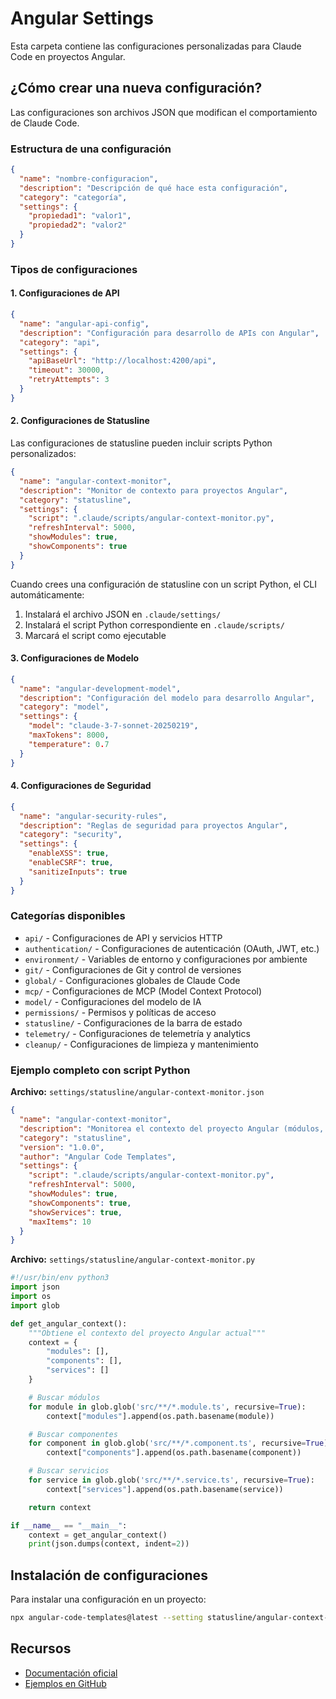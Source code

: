 # Angular Settings

Esta carpeta contiene las configuraciones personalizadas para Claude Code en proyectos Angular.

## ¿Cómo crear una nueva configuración?

Las configuraciones son archivos JSON que modifican el comportamiento de Claude Code.

### Estructura de una configuración

```json
{
  "name": "nombre-configuracion",
  "description": "Descripción de qué hace esta configuración",
  "category": "categoría",
  "settings": {
    "propiedad1": "valor1",
    "propiedad2": "valor2"
  }
}
```

### Tipos de configuraciones

#### 1. Configuraciones de API

```json
{
  "name": "angular-api-config",
  "description": "Configuración para desarrollo de APIs con Angular",
  "category": "api",
  "settings": {
    "apiBaseUrl": "http://localhost:4200/api",
    "timeout": 30000,
    "retryAttempts": 3
  }
}
```

#### 2. Configuraciones de Statusline

Las configuraciones de statusline pueden incluir scripts Python personalizados:

```json
{
  "name": "angular-context-monitor",
  "description": "Monitor de contexto para proyectos Angular",
  "category": "statusline",
  "settings": {
    "script": ".claude/scripts/angular-context-monitor.py",
    "refreshInterval": 5000,
    "showModules": true,
    "showComponents": true
  }
}
```

Cuando crees una configuración de statusline con un script Python, el CLI automáticamente:
1. Instalará el archivo JSON en `.claude/settings/`
2. Instalará el script Python correspondiente en `.claude/scripts/`
3. Marcará el script como ejecutable

#### 3. Configuraciones de Modelo

```json
{
  "name": "angular-development-model",
  "description": "Configuración del modelo para desarrollo Angular",
  "category": "model",
  "settings": {
    "model": "claude-3-7-sonnet-20250219",
    "maxTokens": 8000,
    "temperature": 0.7
  }
}
```

#### 4. Configuraciones de Seguridad

```json
{
  "name": "angular-security-rules",
  "description": "Reglas de seguridad para proyectos Angular",
  "category": "security",
  "settings": {
    "enableXSS": true,
    "enableCSRF": true,
    "sanitizeInputs": true
  }
}
```

### Categorías disponibles

- `api/` - Configuraciones de API y servicios HTTP
- `authentication/` - Configuraciones de autenticación (OAuth, JWT, etc.)
- `environment/` - Variables de entorno y configuraciones por ambiente
- `git/` - Configuraciones de Git y control de versiones
- `global/` - Configuraciones globales de Claude Code
- `mcp/` - Configuraciones de MCP (Model Context Protocol)
- `model/` - Configuraciones del modelo de IA
- `permissions/` - Permisos y políticas de acceso
- `statusline/` - Configuraciones de la barra de estado
- `telemetry/` - Configuraciones de telemetría y analytics
- `cleanup/` - Configuraciones de limpieza y mantenimiento

### Ejemplo completo con script Python

**Archivo:** `settings/statusline/angular-context-monitor.json`

```json
{
  "name": "angular-context-monitor",
  "description": "Monitorea el contexto del proyecto Angular (módulos, componentes, servicios)",
  "category": "statusline",
  "version": "1.0.0",
  "author": "Angular Code Templates",
  "settings": {
    "script": ".claude/scripts/angular-context-monitor.py",
    "refreshInterval": 5000,
    "showModules": true,
    "showComponents": true,
    "showServices": true,
    "maxItems": 10
  }
}
```

**Archivo:** `settings/statusline/angular-context-monitor.py`

```python
#!/usr/bin/env python3
import json
import os
import glob

def get_angular_context():
    """Obtiene el contexto del proyecto Angular actual"""
    context = {
        "modules": [],
        "components": [],
        "services": []
    }

    # Buscar módulos
    for module in glob.glob('src/**/*.module.ts', recursive=True):
        context["modules"].append(os.path.basename(module))

    # Buscar componentes
    for component in glob.glob('src/**/*.component.ts', recursive=True):
        context["components"].append(os.path.basename(component))

    # Buscar servicios
    for service in glob.glob('src/**/*.service.ts', recursive=True):
        context["services"].append(os.path.basename(service))

    return context

if __name__ == "__main__":
    context = get_angular_context()
    print(json.dumps(context, indent=2))
```

## Instalación de configuraciones

Para instalar una configuración en un proyecto:

```bash
npx angular-code-templates@latest --setting statusline/angular-context-monitor
```

## Recursos

- [Documentación oficial](https://docs.aitmpl.com)
- [Ejemplos en GitHub](https://github.com/asepulvedadev/angular-code-templates)

